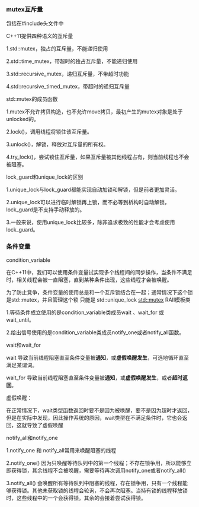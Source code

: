 ### mutex互斥量

包括在#include<mutex>头文件中

C++11提供四种语义的互斥量

1.std::mutex，独占的互斥量，不能递归使用

2.std::time_mutex，带超时的独占互斥量，不能递归使用

3.std::recursive_mutex，递归互斥量，不带超时功能

4.std::recursive_timed_mutex，带超时的递归互斥量



std::mutex的成员函数

1.mutex不允许拷贝构造，也不允许move拷贝，最初产生的mutex对象是处于unlocked的。

2.lock()，调用线程将锁住该互斥量。

3.unlock()，解锁，释放对互斥量的所有权。

4.try_lock()，尝试锁住互斥量，如果互斥量被其他线程占有，则当前线程也不会被阻塞。



lock_guard和unique_lock的区别

1.unique_lock与lock_guard都能实现自动加锁和解锁，但是前者更加灵活。

2.unique_lock可以进行临时解锁再上锁，而不必等到析构时自动解锁，lock_guard是不支持手动释放的。

3.一般来说，使用unique_lock比较多，除非追求极致的性能才会考虑使用lock_guard。



### 条件变量

condition_variable

在C++11中，我们可以使用条件变量试实现多个线程间的同步操作，当条件不满足时，相关线程会被一直阻塞，直到某种条件出现，这些线程才会被唤醒。



为了防止竞争，条件变量的使用总是和一个互斥锁结合在一起；通常情况下这个锁是std::mutex，并且管理这个锁 只能是 std::unique_lock  <std::mutex> RAII模板类



1.等待条件成立使用的是condition_variable类成员wait 、wait_for 或 wait_until。

2.给出信号使用的是condition_variable类成员notify_one或者notify_all函数。



wait和wait_for

wait 导致当前线程阻塞直至条件变量被**通知**，或**虚假唤醒发生**，可选地循环直至满足某谓词。

wait_for 导致当前线程阻塞直至条件变量被**通知**，或**虚假唤醒发生**，或者**超时返回**。

虚假唤醒：

在正常情况下，wait类型函数返回时要不是因为被唤醒，要不是因为超时才返回，但是在实际中发现，因此操作系统的原因，wait类型在不满足条件时，它也会返回，这就导致了虚假唤醒



notify_all和notify_one

1.notify_one 和 notify_all常用来唤醒阻塞的线程

2.notify_one() 因为只唤醒等待队列中的第一个线程；不存在锁争用，所以能够立即获得锁，其余线程不会被唤醒，需要等待再次调用notify_one或者notify_all()

3.notify_all() 会唤醒所有等待队列中阻塞的线程，存在锁争用，只有一个线程能够获得锁。其他未获取锁的线程会轮询，不会再次阻塞。当持有锁的线程释放锁时，这些线程中的一个会获得锁。其余的会接着尝试获得锁。